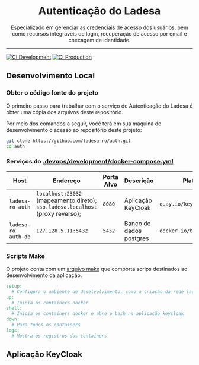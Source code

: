 
<h1 align="center">Autenticação do Ladesa</h1>

<p align="center">Especializado em gerenciar as credenciais de acesso dos usuários, bem como recursos integraveis de login, recuperação de acesso por email e checagem de identidade.</p>

----

[![CI Development][action-ci-src]][action-ci-href] [![CI Production][action-ci-prod-src]][action-ci-prod-href]

## Desenvolvimento Local

### Obter o código fonte do projeto

O primeiro passo para trabalhar com o serviço de Autenticação do Ladesa é obter uma cópia dos arquivos deste repositório. 

Por meio dos comandos a seguir, você terá em sua máquina de desenvolvimento o acesso ao repositório deste projeto:

```sh
git clone https://github.com/ladesa-ro/auth.git
cd auth
```

### Serviços do [.devops/development/docker-compose.yml](./.devops/development/docker-compose.yml)

| Host                | Endereço                                                                       | Porta Alvo | Descrição               | Plataforma Base                   |
| ------------------- | ------------------------------------------------------------------------------ | ---------- | ----------------------- | --------------------------------- |
| `ladesa-ro-auth`    | `localhost:23032` (mapeamento direto); `sso.ladesa.localhost` (proxy reverso); | `8080`     | Aplicação KeyCloak      | `quay.io/keycloak/keycloak:25.0`  |
| `ladesa-ro-auth-db` | `127.128.5.11:5432`                                                            | `5432`     | Banco de dados postgres | `docker.io/bitnami/postgresql:15` |

### Scripts Make

O projeto conta com um [arquivo make](./Makefile) que comporta scrips destinados ao desenvolvimento da aplicação.

```Makefile
setup:
  # Configura o ambiente de deselvolvimento, como a criação da rede ladesa-net e os arquivos .env
up:
  # Inicia os containers docker
shell:
  # Inicia os containers docker e abre o bash na aplicação keycloak
down:
  # Para todos os containers
logs:
  # Mostra os registros dos containers
```

## Aplicação KeyCloak

<!-- Badges -->

<!-- Badges / Actions / Production  -->

[action-ci-prod-src]: https://img.shields.io/github/actions/workflow/status/ladesa-ro/auth/ci.yml?style=flat&logo=github&logoColor=white&label=production&branch=production&labelColor=18181B
[action-ci-prod-href]: https://github.com/ladesa-ro/auth/actions/workflows/ci.yml?query=branch%3Aproduction

<!-- Badges / Actions / Development  -->

[action-ci-src]: https://img.shields.io/github/actions/workflow/status/ladesa-ro/auth/ci.yml?style=flat&logo=github&logoColor=white&label=development&branch=main&labelColor=18181B
[action-ci-href]: https://github.com/ladesa-ro/auth/actions/workflows/ci.yml?query=branch%3Amain
